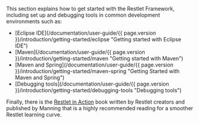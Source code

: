 This section explains how to get started with the Restlet Framework,
including set up and debugging tools in common development environments
such as:

-   [Eclipse IDE](/documentation/user-guide/{{ page.version }}/introduction/getting-started/eclipse "Getting started with Eclipse IDE")
-   [Maven](/documentation/user-guide/{{ page.version }}/introduction/getting-started/maven "Getting started with Maven")
-   [Maven and Spring](/documentation/user-guide/{{ page.version }}/introduction/getting-started/maven-spring "Getting Started with Maven and Spring")
-   [Debugging tools](/documentation/user-guide/{{ page.version }}/introduction/getting-started/debugging-tools "Debugging tools")

Finally, there is the [Restlet in Action](http://www.amazon.com/gp/product/193518234X/ref=as_li_tf_tl?ie=UTF8&camp=1789&creative=9325&creativeASIN=193518234X&linkCode=as2&tag=restlet-20)
book written by Restlet creators and published by Manning that is a highly recommended reading for a smoother Restlet learning curve.
